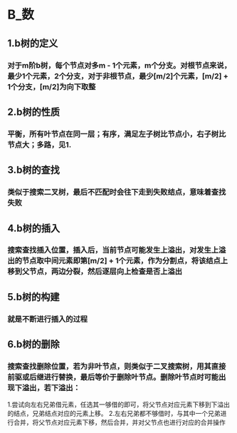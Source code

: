 # B_数
## 1.b树的定义
### 对于m阶b树，每个节点对多m - 1个元素，m个分支。对根节点来说，最少1个元素，2个分支，对于非根节点，最少[m/2]个元素，[m/2] + 1个分支，[m/2]为向下取整
## 2.b树的性质
### 平衡，所有叶节点在同一层；有序，满足左子树比节点小，右子树比节点大；多路，见1.
## 3.b树的查找
### 类似于搜索二叉树，最后不匹配时会往下走到失败结点，意味着查找失败
## 4.b树的插入
### 搜索查找插入位置，插入后，当前节点可能发生上溢出，对发生上溢出的节点取中间元素即第[m/2] + 1个元素，作为分割点，将该结点上移到父节点，两边分裂，然后逐层向上检查是否上溢出
## 5.b树的构建
### 就是不断进行插入的过程
## 6.b树的删除
### 搜索查找删除位置，若为非叶节点，则类似于二叉搜索树，用其直接前驱或后继进行替换，最后等价于删除叶节点。删除叶节点时可能出现下溢出，若下溢出：
1.尝试向左右兄弟借元素，任选其一够借的即可，将父节点对应元素下移到下溢出的结点，兄弟结点对应的元素上移。
2.左右兄弟都不够借时，与其中一个兄弟进行合并，将父节点对应元素下移，然后合并，并对父节点也进行对应的合并操作
<!--stackedit_data:
eyJoaXN0b3J5IjpbMTg0MDkwMTczMSwtMjA4ODc0NjYxMl19
-->